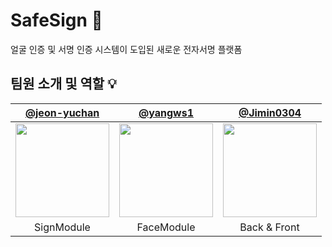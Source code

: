 # SafeSign 🤝
얼굴 인증 및 서명 인증 시스템이 도입된 새로운 전자서명 플랫폼

## 팀원 소개 및 역할 💡

| [@jeon-yuchan](https://github.com/jeon-yuchan) | [@yangws1](https://github.com/yangws1) | [@Jimin0304](https://github.com/Jimin0304) |
| :---: | :---: | :---: |
| <img src="https://avatars.githubusercontent.com/u/69443437?v=4" width="150" /> | <img src="https://avatars.githubusercontent.com/u/42195282?v=4" width="150"/> | <img src="https://user-images.githubusercontent.com/74671573/206147703-b898f0dd-a87a-4bd4-99d8-4234b477990f.png" width="150"/>
| SignModule | FaceModule | Back & Front |     
